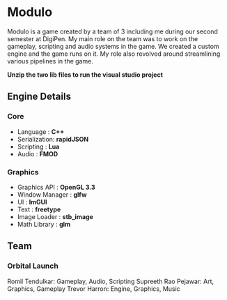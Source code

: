 # Modulo
 
Modulo is a game created by a team of 3 including me during our second semester at DigiPen. My main role on the team was to work on the gameplay, scripting and audio systems in the game. We created a custom engine and the game runs on it. My role also revolved around streamlining various pipelines in the game. 

**Unzip the two lib files to run the visual studio project**

## Engine Details

### Core
 * Language : **C++** 
 * Serialization: **rapidJSON**
 * Scripting : **Lua**
 * Audio : **FMOD**
 
### Graphics
 * Graphics API : **OpenGL 3.3**
 * Window Manager : **glfw**
 * UI : **ImGUI**
 * Text : **freetype**
 * Image Loader : **stb_image**
 * Math Library : **glm**
 
## Team
### Orbital Launch
 Romil Tendulkar: Gameplay, Audio, Scripting
 Supreeth Rao Pejawar: Art, Graphics, Gameplay
 Trevor Harron: Engine, Graphics, Music
